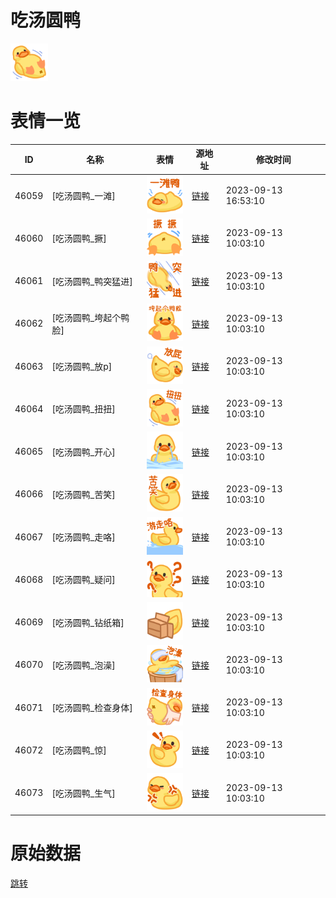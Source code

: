 # 吃汤圆鸭

<img src="./cover.png" height="60" alt="cover" />

# 表情一览

|ID|名称|表情|源地址|修改时间|
|----|----|----|----|----|
|46059|[吃汤圆鸭_一滩]|<img src="./pic/046059_%5B吃汤圆鸭_一滩%5D.png" height="60" alt="一滩"/>|[链接](https://i0.hdslb.com/bfs/garb/22f1d7da636e4b77e6126c0e3e17e0aa53f69f76.png)|2023-09-13 16:53:10|
|46060|[吃汤圆鸭_撅]|<img src="./pic/046060_%5B吃汤圆鸭_撅%5D.png" height="60" alt="撅"/>|[链接](https://i0.hdslb.com/bfs/garb/baed2d5ead315236e2f10c2f6cbbf8095cbe28dc.png)|2023-09-13 10:03:10|
|46061|[吃汤圆鸭_鸭突猛进]|<img src="./pic/046061_%5B吃汤圆鸭_鸭突猛进%5D.png" height="60" alt="鸭突猛进"/>|[链接](https://i0.hdslb.com/bfs/garb/545e9b234ae17dc254fa14e9c31de2cf0ca4eb74.png)|2023-09-13 10:03:10|
|46062|[吃汤圆鸭_垮起个鸭脸]|<img src="./pic/046062_%5B吃汤圆鸭_垮起个鸭脸%5D.png" height="60" alt="垮起个鸭脸"/>|[链接](https://i0.hdslb.com/bfs/garb/c840660f1fea689cd7dc7b77211bf1c9ca0859cb.png)|2023-09-13 10:03:10|
|46063|[吃汤圆鸭_放p]|<img src="./pic/046063_%5B吃汤圆鸭_放p%5D.png" height="60" alt="放p"/>|[链接](https://i0.hdslb.com/bfs/garb/3263646ab7cd7cf45535dfe951876079695d6cfa.png)|2023-09-13 10:03:10|
|46064|[吃汤圆鸭_扭扭]|<img src="./pic/046064_%5B吃汤圆鸭_扭扭%5D.png" height="60" alt="扭扭"/>|[链接](https://i0.hdslb.com/bfs/garb/bc050ab2300e346bec5ce7e97356f4208a799ddc.png)|2023-09-13 10:03:10|
|46065|[吃汤圆鸭_开心]|<img src="./pic/046065_%5B吃汤圆鸭_开心%5D.png" height="60" alt="开心"/>|[链接](https://i0.hdslb.com/bfs/garb/7e8d582fcbd346a1b5ff9c22218cf2c9d114878a.png)|2023-09-13 10:03:10|
|46066|[吃汤圆鸭_苦笑]|<img src="./pic/046066_%5B吃汤圆鸭_苦笑%5D.png" height="60" alt="苦笑"/>|[链接](https://i0.hdslb.com/bfs/garb/3df35882eec6eb32d33598e6c57721759cd224c7.png)|2023-09-13 10:03:10|
|46067|[吃汤圆鸭_走咯]|<img src="./pic/046067_%5B吃汤圆鸭_走咯%5D.png" height="60" alt="走咯"/>|[链接](https://i0.hdslb.com/bfs/garb/e9f795b776d191c9ecc1d61b558be48432d3b232.png)|2023-09-13 10:03:10|
|46068|[吃汤圆鸭_疑问]|<img src="./pic/046068_%5B吃汤圆鸭_疑问%5D.png" height="60" alt="疑问"/>|[链接](https://i0.hdslb.com/bfs/garb/33586e80b238d4b140a9c2e8249e1c902898c08c.png)|2023-09-13 10:03:10|
|46069|[吃汤圆鸭_钻纸箱]|<img src="./pic/046069_%5B吃汤圆鸭_钻纸箱%5D.png" height="60" alt="钻纸箱"/>|[链接](https://i0.hdslb.com/bfs/garb/da40b426d0453f459ca2bc188e98521d3438a1d6.png)|2023-09-13 10:03:10|
|46070|[吃汤圆鸭_泡澡]|<img src="./pic/046070_%5B吃汤圆鸭_泡澡%5D.png" height="60" alt="泡澡"/>|[链接](https://i0.hdslb.com/bfs/garb/a3d79996151aaa435db163b0dde20cfe2faea2a1.png)|2023-09-13 10:03:10|
|46071|[吃汤圆鸭_检查身体]|<img src="./pic/046071_%5B吃汤圆鸭_检查身体%5D.png" height="60" alt="检查身体"/>|[链接](https://i0.hdslb.com/bfs/garb/0317573b874646393dfc759a132bb28f3fbabc93.png)|2023-09-13 10:03:10|
|46072|[吃汤圆鸭_惊]|<img src="./pic/046072_%5B吃汤圆鸭_惊%5D.png" height="60" alt="惊"/>|[链接](https://i0.hdslb.com/bfs/garb/ac76e6f7e2f7bdef753c74747a65e7ff83fa0165.png)|2023-09-13 10:03:10|
|46073|[吃汤圆鸭_生气]|<img src="./pic/046073_%5B吃汤圆鸭_生气%5D.png" height="60" alt="生气"/>|[链接](https://i0.hdslb.com/bfs/garb/0b2477ed7f1d1f93437687ce731ded57f5839950.png)|2023-09-13 10:03:10|

# 原始数据

[跳转](./raw.json)

